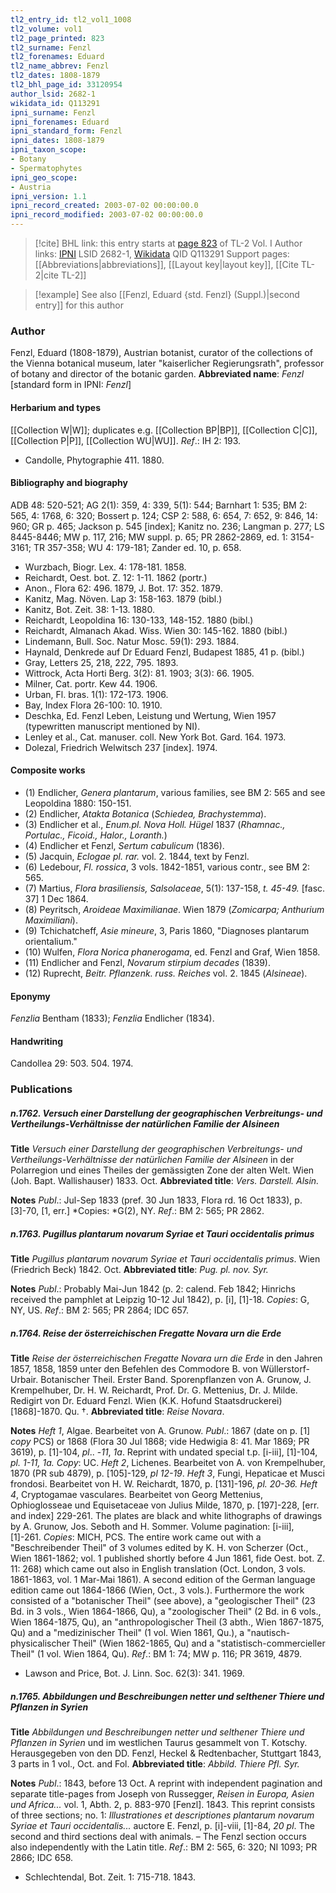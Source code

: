 ```yaml
---
tl2_entry_id: tl2_vol1_1008
tl2_volume: vol1
tl2_page_printed: 823
tl2_surname: Fenzl
tl2_forenames: Eduard
tl2_name_abbrev: Fenzl
tl2_dates: 1808-1879
tl2_bhl_page_id: 33120954
author_lsid: 2682-1
wikidata_id: Q113291
ipni_surname: Fenzl
ipni_forenames: Eduard
ipni_standard_form: Fenzl
ipni_dates: 1808-1879
ipni_taxon_scope: 
- Botany
- Spermatophytes
ipni_geo_scope: 
- Austria
ipni_version: 1.1
ipni_record_created: 2003-07-02 00:00:00.0
ipni_record_modified: 2003-07-02 00:00:00.0
---
```


> [!cite] BHL link: this entry starts at [page 823](https://www.biodiversitylibrary.org/page/33120954) of TL-2 Vol. I
> Author links: [IPNI](https://www.ipni.org/a/2682-1) LSID 2682-1, [Wikidata](https://www.wikidata.org/wiki/Q113291) QID Q113291
> Support pages: [[Abbreviations|abbreviations]], [[Layout key|layout key]], [[Cite TL-2|cite TL-2]]

> [!example] See also [[Fenzl, Eduard {std. Fenzl} (Suppl.)|second entry]] for this author

### Author

Fenzl, Eduard (1808-1879), Austrian botanist, curator of the collections of the Vienna botanical museum, later "kaiserlicher Regierungsrath", professor of botany and director of the botanic garden. 
**Abbreviated name**: *Fenzl* \[standard form in IPNI: *Fenzl*\]

#### Herbarium and types

[[Collection W|W]]; duplicates e.g. [[Collection BP|BP]], [[Collection C|C]], [[Collection P|P]], [[Collection WU|WU]].
*Ref*.: IH 2: 193.
- Candolle, Phytographie 411. 1880.

#### Bibliography and biography

ADB 48: 520-521; AG 2(1): 359, 4: 339, 5(1): 544; Barnhart 1: 535; BM 2: 565, 4: 1768, 6: 320; Bossert p. 124; CSP 2: 588, 6: 654, 7: 652, 9: 846, 14: 960; GR p. 465; Jackson p. 545 \[index\]; Kanitz no. 236; Langman p. 277; LS 8445-8446; MW p. 117, 216; MW suppl. p. 65; PR 2862-2869, ed. 1: 3154-3161; TR 357-358; WU 4: 179-181; Zander ed. 10, p. 658.
- Wurzbach, Biogr. Lex. 4: 178-181. 1858.
- Reichardt, Oest. bot. Z. 12: 1-11. 1862 (portr.)
- Anon., Flora 62: 496. 1879, J. Bot. 17: 352. 1879.
- Kanitz, Mag. Növen. Lap 3: 158-163. 1879 (bibl.)
- Kanitz, Bot. Zeit. 38: 1-13. 1880.
- Reichardt, Leopoldina 16: 130-133, 148-152. 1880 (bibl.)
- Reichardt, Almanach Akad. Wiss. Wien 30: 145-162. 1880 (bibl.)
- Lindemann, Bull. Soc. Natur Mosc. 59(1): 293. 1884.
- Haynald, Denkrede auf Dr Eduard Fenzl, Budapest 1885, 41 p. (bibl.)
- Gray, Letters 25, 218, 222, 795. 1893.
- Wittrock, Acta Horti Berg. 3(2): 81. 1903; 3(3): 66. 1905.
- Milner, Cat. portr. Kew 44. 1906.
- Urban, Fl. bras. 1(1): 172-173. 1906.
- Bay, Index Flora 26-100: 10. 1910.
- Deschka, Ed. Fenzl Leben, Leistung und Wertung, Wien 1957 (typewritten manuscript mentioned by NI).
- Lenley et al., Cat. manuser. coll. New York Bot. Gard. 164. 1973.
- Dolezal, Friedrich Welwitsch 237 \[index\]. 1974.

#### Composite works

- (1) Endlicher, *Genera plantarum*, various families, see BM 2: 565 and see Leopoldina 1880: 150-151.
- (2) Endlicher, *Atakta Botanica* (*Schiedea, Brachystemma*).
- (3) Endlicher et al., *Enum.pl. Nova Holl. Hügel* 1837 (*Rhamnac., Portulac., Ficoid., Halor., Loranth.*)
- (4) Endlicher et Fenzl, *Sertum cabulicum* (1836).
- (5) Jacquin, *Eclogae pl. rar.* vol. 2. 1844, text by Fenzl.
- (6) Ledebour, *Fl. rossica*, 3 vols. 1842-1851, various contr., see BM 2: 565.
- (7) Martius, *Flora brasiliensis, Salsolaceae*, 5(1): 137-158, *t. 45-49.* \[fasc. 37\] 1 Dec 1864.
- (8) Peyritsch, *Aroideae Maximilianae*. Wien 1879 (*Zomicarpa; Anthurium Maximiliani*).
- (9) Tchichatcheff, *Asie mineure*, 3, Paris 1860, "Diagnoses plantarum orientalium."
- (10) Wulfen, *Flora Norica phanerogama*, ed. Fenzl and Graf, Wien 1858.
- (11) Endlicher and Fenzl, *Novarum stirpium decades* (1839).
- (12) Ruprecht, *Beitr. Pflanzenk. russ. Reiches* vol. 2. 1845 (*Alsineae*).

#### Eponymy

*Fenzlia* Bentham (1833); *Fenzlia* Endlicher (1834).

#### Handwriting

Candollea 29: 503. 504. 1974.

### Publications

##### n.1762. Versuch einer Darstellung der geographischen Verbreitungs- und Vertheilungs-Verhältnisse der natürlichen Familie der Alsineen

**Title**
*Versuch einer Darstellung der geographischen Verbreitungs- und Vertheilungs-Verhältnisse der natürlichen Familie der Alsineen* in der Polarregion und eines Theiles der gemässigten Zone der alten Welt. Wien (Joh. Bapt. Wallishauser) 1833. Oct.
**Abbreviated title**: *Vers. Darstell. Alsin.*

**Notes**
*Publ*.: Jul-Sep 1833 (pref. 30 Jun 1833, Flora rd. 16 Oct 1833), p. \[3\]-70, \[1, err.\] *Copies: *G(2), NY.
*Ref*.: BM 2: 565; PR 2862.

##### n.1763. Pugillus plantarum novarum Syriae et Tauri occidentalis primus

**Title**
*Pugillus plantarum novarum Syriae et Tauri occidentalis primus*. Wien (Friedrich Beck) 1842. Oct.
**Abbreviated title**: *Pug. pl. nov. Syr.*

**Notes**
*Publ*.: Probably Mai-Jun 1842 (p. 2: calend. Feb 1842; Hinrichs received the pamphlet at Leipzig 10-12 Jul 1842), p. \[i\], \[1\]-18. *Copies*: G, NY, US.
*Ref*.: BM 2: 565; PR 2864; IDC 657.

##### n.1764. Reise der österreichischen Fregatte Novara urn die Erde

**Title**
*Reise der österreichischen Fregatte Novara urn die Erde* in den Jahren 1857, 1858, 1859 unter den Befehlen des Commodore B. von Wüllerstorf-Urbair. Botanischer Theil. Erster Band. Sporenpflanzen von A. Grunow, J. Krempelhuber, Dr. H. W. Reichardt, Prof. Dr. G. Mettenius, Dr. J. Milde. Redigirt von Dr. Eduard Fenzl. Wien (K.K. Hofund Staatsdruckerei) \[1868\]-1870. Qu. †.
**Abbreviated title**: *Reise Novara*.

**Notes**
*Heft 1*, Algae. Bearbeitet von A. Grunow. *Publ*.: 1867 (date on p. \[1\] *copy* PCS) or 1868 (Flora 30 Jul 1868; vide Hedwigia 8: 41. Mar 1869; PR 3619), p. \[1\]-104, *pl*.. -*11*, *1a*. Reprint with undated special t.p. \[i-iii\], \[1\]-104, *pl. 1-11, 1a. Copy*: UC.
*Heft 2*, Lichenes. Bearbeitet von A. von Krempelhuber, 1870 (PR sub 4879), p. \[105\]-129, *pl 12-19*.
*Heft 3*, Fungi, Hepaticae et Musci frondosi. Bearbeitet von H. W. Reichardt, 1870, p. \[131\]-196, *pl. 20-36.*
*Heft 4*, Cryptogamae vasculares. Bearbeitet von Georg Mettenius, Ophioglosseae und Equisetaceae von Julius Milde, 1870, p. \[197\]-228, \[err. and index\] 229-261.
The plates are black and white lithographs of drawings by A. Grunow, Jos. Seboth and H. Sommer. Volume pagination: \[i-iii\], \[1\]-261. *Copies*: MICH, PCS.
The entire work came out with a "Beschreibender Theil" of 3 volumes edited by K. H.
von Scherzer (Oct., Wien 1861-1862; vol. 1 published shortly before 4 Jun 1861, fide Oest. bot. Z. 11: 268) which came out also in English translation (Oct. London, 3 vols.
1861-1863, vol. 1 Mar-Mai 1861). A second edition of the German language edition came out 1864-1866 (Wien, Oct., 3 vols.). Furthermore the work consisted of a "botanischer Theil" (see above), a "geologischer Theil" (23 Bd. in 3 vols., Wien 1864-1866, Qu), a "zoologischer Theil" (2 Bd. in 6 vols., Wien 1864-1875, Qu), an "anthropologischer Theil (3 abth., Wien 1867-1875, Qu) and a "medizinischer Theil" (1 vol. Wien 1861, Qu.), a "nautisch-physicalischer Theil" (Wien 1862-1865, Qu) and a "statistisch-commercieller Theil" (1 vol. Wien 1864, Qu).
*Ref*.: BM 1: 74; MW p. 116; PR 3619, 4879.
- Lawson and Price, Bot. J. Linn. Soc. 62(3): 341. 1969.

##### n.1765. Abbildungen und Beschreibungen netter und selthener Thiere und Pflanzen in Syrien

**Title**
*Abbildungen und Beschreibungen netter und selthener Thiere und Pflanzen in Syrien* und im westlichen Taurus gesammelt von T. Kotschy. Herausgegeben von den DD. Fenzl, Heckel & Redtenbacher, Stuttgart 1843, 3 parts in 1 vol., Oct. and Fol.
**Abbreviated title**: *Abbild. Thiere Pfl. Syr.*

**Notes**
*Publ*.: 1843, before 13 Oct. A reprint with independent pagination and separate title-pages from Joseph von Russegger, *Reisen in Europa, Asien und Africa...* vol. 1, Abth. 2, p. 883-970 \[Fenzl\]. 1843. This reprint consists of three sections; no. 1: *Illustrationes et* *descriptiones plantarum novarum Syriae et Tauri occidentalis...* auctore E. Fenzl, p. \[i\]-viii, \[1\]-84, *20 pl*. The second and third sections deal with animals. – The Fenzl section occurs also independently with the Latin title.
*Ref*.: BM 2: 565, 6: 320; NI 1093; PR 2866; IDC 658.
- Schlechtendal, Bot. Zeit. 1: 715-718. 1843.

